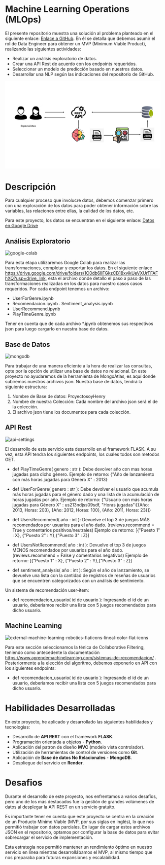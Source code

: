 
# Machine Learning Operations (MLOps)

El presente repositorio muestra una solución al problema planteado en el siguiente enlace: [Enlace a GitHub](https://github.com/soyHenry/PI_ML_OPS/tree/FT). En él se detalla que debemos asumir el rol de Data Engineer para obtener un MVP (Minimum Viable Product), realizando las siguientes actividades:
* Realizar un análisis exploratorio de datos.
* Crear una API Rest de acuerdo con los endpoints requeridos.
* Seleccionar un modelo de predicción basado en nuestros datos.
* Desarrollar una NLP según las indicaciones del repositorio de GitHub.

![Flujograma del pryecto](img/p1.jpg)

# Descripción
Para cualquier proceso que involucre datos, debemos comenzar primero con una exploración de los datos para poder obtener información sobre las variables, las relaciones entre ellas, la calidad de los datos, etc.

Para este proyecto, los datos se encuentran en el siguiente enlace:
[Datos en Google Drive](https://drive.google.com/drive/folders/1HqBG2-sUkz_R3h1dZU5F2uAzpRn7BSpj)

## Análisis Exploratorio
<img width="48" height="48" src="https://img.icons8.com/color/48/google-colab.png" alt="google-colab"/>

Para esta etapa utilizaremos Google Colab para realizar las transformaciones, completar y exportar los datos. En el siguiente enlace https://drive.google.com/drive/folders/1O0db6IIFGkzCB18xvikUeVXUrTFAFhXQ?usp=drive_link, esta el archivo donde detallo el paso a paso de las transformaciones realizadas en los datos para nuestro casos casos requeridos. Por cada endpoint tenemos un archivo:
- UserForGenre.ipynb
- Recomendacion.ipynb
. Sentiment_analysis.ipynb
- UserRecommend.ipynb
- PlayTimeGenre.ipynb

Tener en cuenta que de cada archivo *.ipynb obtenemos sus respectivos json para luego cargarlo en nuestra base de datos.

## Base de Datos 
<img width="48" height="48" src="https://img.icons8.com/color/48/mongodb.png" alt="mongodb"/>

Para trabajar de una manera eficiente a la hora de realizar las consultas, opte por la opción de utilizar una base de datos no relacional. 
En este proyecto no ayudaremos de la herramienta de MongoAtlas, es aquí donde subiremos nuestros archivos json.
Nuestra base de datos, tendrá la siguiente estructura:
1. Nombre de Base de datos: ProyectosoyHenry
2. Nombre de nuestra Colección: Cada nombre del archivo json será el de la colección.
3. El archivo json tiene los documentos para cada colección.


## API Rest
<img width="50" height="50" src="https://img.icons8.com/ios-filled/50/api-settings.png" alt="api-settings"/>

El desarrollo de esta servicio esta desarrollo en el framework FLASK. A su vez, esta API tendra los siguientes endpoints, los cuales todos son metodos GET.
* def PlayTimeGenre( genero : str ): Debe devolver año con mas horas jugadas para dicho género.
Ejemplo de retorno: {"Año de lanzamiento con más horas jugadas para Género X" : 2013}

* def UserForGenre( genero : str ): Debe devolver el usuario que acumula más horas jugadas para el género dado y una lista de la acumulación de horas jugadas por año.
Ejemplo de retorno: {"Usuario con más horas jugadas para Género X" : us213ndjss09sdf, "Horas jugadas":[{Año: 2013, Horas: 203}, {Año: 2012, Horas: 100}, {Año: 2011, Horas: 23}]}

* def UsersRecommend( año : int ): Devuelve el top 3 de juegos MÁS recomendados por usuarios para el año dado. (reviews.recommend = True y comentarios positivos/neutrales)
Ejemplo de retorno: [{"Puesto 1" : X}, {"Puesto 2" : Y},{"Puesto 3" : Z}]

* def UsersNotRecommend( año : int ): Devuelve el top 3 de juegos MENOS recomendados por usuarios para el año dado. (reviews.recommend = False y comentarios negativos)
Ejemplo de retorno: [{"Puesto 1" : X}, {"Puesto 2" : Y},{"Puesto 3" : Z}]

* def sentiment_analysis( año : int ): Según el año de lanzamiento, se devuelve una lista con la cantidad de registros de reseñas de usuarios que se encuentren categorizados con un análisis de sentimiento.

Un sistema de recomendación user-item:

* def recomendacion_usuario( id de usuario ): Ingresando el id de un usuario, deberíamos recibir una lista con 5 juegos recomendados para dicho usuario.

## Machine Learning
<img width="64" height="64" src="https://img.icons8.com/external-flaticons-lineal-color-flat-icons/64/external-machine-learning-robotics-flaticons-lineal-color-flat-icons.png" alt="external-machine-learning-robotics-flaticons-lineal-color-flat-icons"/>

Para este sección seleccionamos la ténica de Collaborative Filtering, teniendo como antecedente la documentación https://www.aprendemachinelearning.com/sistemas-de-recomendacion/ .
Posteriormente a la elección del algoritmo, debemos exponerlo en API con los siguientes endpoints:

* def recomendacion_usuario( id de usuario ): Ingresando el id de un usuario, deberíamos recibir una lista con 5 juegos recomendados para dicho usuario.


# Habilidades Desarrolladas
En este proyecto, he aplicado y desarrollado las siguientes habilidades y tecnologías:
* Desarrollo de __API REST__ con el framework __FLASK__.
* Programación orientada a objetos - __Python__.
* Aplicación del patron de diseño __MVC__ (modelo vista controlador).
* Utilización de herramientas de control de versiones como __Git__.
* Aplicación de __Base de datos No Relacionales__ - __MongoDB__.
* Despliegue del servicio en __Render__.


# Desafios

Durante el desarrollo de este proyecto, nos enfrentamos a varios desafíos, pero uno de los más destacados fue la gestión de grandes volúmenes de datos al desplegar la API REST en un servicio gratuito.

Es importante tener en cuenta que este proyecto se centra en la creación de un Producto Mínimo Viable (MVP, por sus siglas en inglés), lo que nos permitió trabajar con datos parciales. En lugar de cargar estos archivos JSON en el repositorio, optamos por configurar la base de datos para evitar sobrecargar el servicio de implementación.

Esta estrategia nos permitió mantener un rendimiento óptimo en nuestro servicio en línea mientras desarrollábamos el MVP, al mismo tiempo que nos preparaba para futuras expansiones y escalabilidad.

